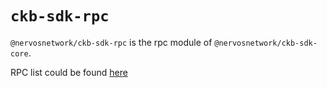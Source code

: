 # `ckb-sdk-rpc`

`@nervosnetwork/ckb-sdk-rpc` is the rpc module of `@nervosnetwork/ckb-sdk-core`.

RPC list could be found [here](https://github.com/nervosnetwork/ckb-sdk-js/blob/develop/packages/ckb-sdk-rpc/src/defaultRPC.ts#L107)
